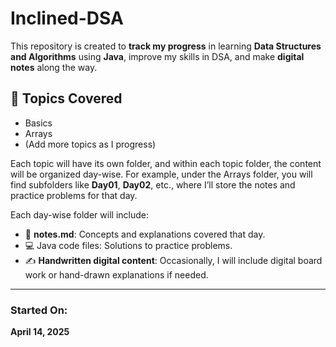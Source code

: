 # Inclined-DSA

This repository is created to **track my progress** in learning **Data Structures and Algorithms** using **Java**, improve my skills in DSA, and make **digital notes** along the way.

## 📌 Topics Covered
- Basics
- Arrays
- (Add more topics as I progress)

Each topic will have its own folder, and within each topic folder, the content will be organized day-wise. For example, under the Arrays folder, you will find subfolders like **Day01**, **Day02**, etc., where I’ll store the notes and practice problems for that day. 

Each day-wise folder will include:
- 📝 **notes.md**: Concepts and explanations covered that day.
- 💻 Java code files: Solutions to practice problems.
- ✍️ **Handwritten digital content**: Occasionally, I will include digital board work or hand-drawn explanations if needed.

---

### Started On:
**April 14, 2025**